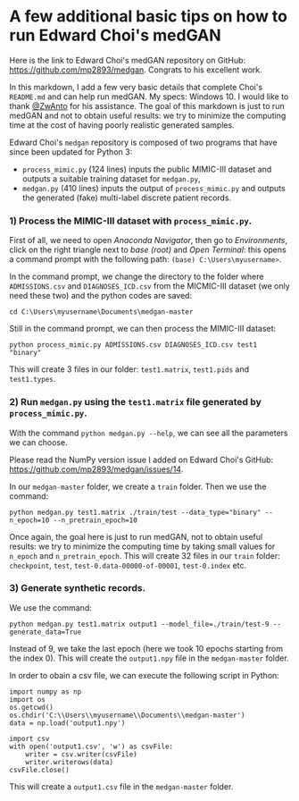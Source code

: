 # A few additional basic tips on how to run Edward Choi's medGAN

Here is the link to Edward Choi's medGAN repository on GitHub: https://github.com/mp2893/medgan. Congrats to his excellent work.

In this markdown, I add a few very basic details that complete Choi's `README.md` and can help run medGAN. My specs: Windows 10. I would like to thank [@ZwAnto](https://github.com/ZwAnto) for his assistance. The goal of this markdown is just to run medGAN and not to obtain useful results: we try to minimize the computing time at the cost of having poorly realistic generated samples.

Edward Choi's `medgan` repository is composed of two programs that have since been updated for Python 3:
* `process_mimic.py` (124 lines) inputs the public MIMIC-III dataset and outputs a suitable training dataset for `medgan.py`,
* `medgan.py` (410 lines) inputs the output of `process_mimic.py` and outputs the generated (fake) multi-label discrete patient records.

### 1) Process the MIMIC-III dataset with `process_mimic.py`.

First of all, we need to open _Anaconda Navigator_, then go to _Environments_, click on the right triangle next to _base (root)_ and _Open Terminal_: this opens a command prompt with the following path: `(base) C:\Users\myusername>`.

In the command prompt, we change the directory to the folder where `ADMISSIONS.csv` and `DIAGNOSES_ICD.csv` from the MICMIC-III dataset (we only need these two) and the python codes are saved:
```
cd C:\Users\myusername\Documents\medgan-master
```
Still in the command prompt, we can then process the MIMIC-III dataset:
```
python process_mimic.py ADMISSIONS.csv DIAGNOSES_ICD.csv test1 "binary"
```
This will create 3 files in our folder: `test1.matrix`, `test1.pids` and `test1.types`.

### 2) Run `medgan.py` using the `test1.matrix` file generated by `process_mimic.py`.

With the command `python medgan.py --help`, we can see all the parameters we can choose.

Please read the NumPy version issue I added on Edward Choi's GitHub: https://github.com/mp2893/medgan/issues/14.

In our `medgan-master` folder, we create a `train` folder. Then we use the command:
```
python medgan.py test1.matrix ./train/test --data_type="binary" --n_epoch=10 --n_pretrain_epoch=10
```
Once again, the goal here is just to run medGAN, not to obtain useful results: we try to minimize the computing time by taking small values for `n_epoch` and `n_pretrain_epoch`.
This will create 32 files in our `train` folder: `checkpoint`, `test`, `test-0.data-00000-of-00001`, `test-0.index` etc.

### 3) Generate synthetic records.

We use the command:
```
python medgan.py test1.matrix output1 --model_file=./train/test-9 --generate_data=True
 ```
Instead of 9, we take the last epoch (here we took 10 epochs starting from the index 0). This will create the `output1.npy` file in the `medgan-master` folder.

In order to obain a csv file, we can execute the following script in Python:
```
import numpy as np
import os
os.getcwd()
os.chdir('C:\\Users\\myusername\\Documents\\medgan-master')
data = np.load('output1.npy')

import csv
with open('output1.csv', 'w') as csvFile:
    writer = csv.writer(csvFile)
    writer.writerows(data)
csvFile.close()
 ```
This will create a `output1.csv` file in the `medgan-master` folder.

